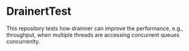 # DrainertTest

This repository tests how drainner can improve the performance, e.g., throughput, when multiple threads are accessing concurrent queues concurrenlty.

